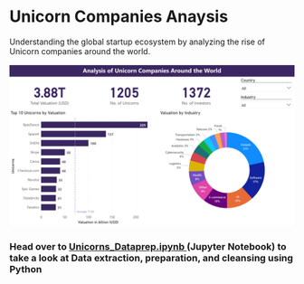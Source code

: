# Unicorn Companies Anaysis
Understanding the global startup ecosystem by analyzing the rise of Unicorn companies around the world.

![Dashboard screenshot](Unicorns_analysis.jpg "Page 1")

### Head over to <ins> Unicorns_Dataprep.ipynb </ins> (Jupyter Notebook) to take a look at Data extraction, preparation, and cleansing using Python
